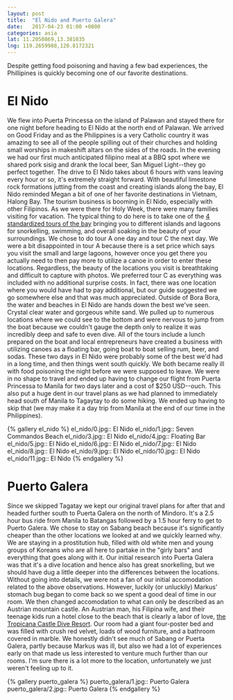 ```yaml
---
layout: post
title:  "El Nido and Puerto Galera"
date:   2017-04-23 01:00 +0800
categories: asia
lat: 11.2050869,13.381035
lng: 119.2659988,120.8172321
---
```


Despite getting food poisoning and having a few bad experiences, the Phillipines is quickly becoming one of our favorite destinations.

<!--more-->

# El Nido

We flew into Puerta Princessa on the island of Palawan and stayed there for one night before heading to El Nido at the north end of Palawan. We arrived on Good Friday and as the Philippines is a
very Catholic country it was amazing to see all of the people spilling out of their churches and holding small worships in makeshift altars on the sides of the roads. In the evening we had our first
much anticipated filipino meal at a BBQ spot where we shared pork sisig and drank the local beer, San Miguel Light--they go perfect together. The drive to El Nido takes about 6 hours with vans
leaving every hour or so, it's extremely straight forward. With beautiful limestone rock formations jutting from the coast and creating islands along the bay,  El Nido reminded Megan a bit of one
of her favorite destinations in Vietnam, Halong Bay. The tourism business is booming in El Nido, especially with other Filipinos. As we were there for Holy Week, there were many families visiting
for vacation. The typical thing to do here is to take one of the [4 standardized tours of the bay](http://www.elnidoparadise.com/island-hopping/el-nido-tours/) bringing you to different islands and
lagoons for snorkelling, swimming, and overall soaking in the beauty of your surroundings. We chose to do tour A one day and tour C the next day. We were a bit disappointed in tour A because there is
a set price which says you visit the small and large lagoons, however once you get there you actually need to then pay more to utilize a canoe in order to enter these locations. Regardless, the
beauty of the locations you visit is breathtaking and difficult to capture with photos. We preferred tour C as everything was included with no additional surprise costs. In fact, there was one
location where you would have had to pay additional, but our guide suggested we go somewhere else and that was much appreciated. Outside of Bora Bora, the water and beaches in El Nido are hands
down the best we've seen. Crystal clear water and gorgeous white sand. We pulled up to numerous locations where we could see to the bottom and were nervous to jump from the boat because we couldn't
gauge the depth only to realize it was incredibly deep and safe to even dive. All of the tours include a lunch prepared on the boat and local entrepreneurs have created a business with utilizing
canoes as a floating bar, going boat to boat selling rum, beer, and sodas. These two days in El Nido were probably some of the best we'd had in a long time, and then things went south quickly. We
both became really ill with food poisoning the night before we were supposed to leave. We were in no shape to travel and ended up having to change our flight from Puerta Princessa to Manila for two
days later and a cost of $250 USD--ouch. This also put a huge dent in our travel plans as we had planned to immediately head south of Manila to Tagaytay to do some hiking. We ended up having to skip
that (we may make it a day trip from Manila at the end of our time in the Philippines).

{% gallery el_nido %}
el_nido/0.jpg:: El Nido
el_nido/1.jpg:: Seven Commandos Beach
el_nido/3.jpg:: El Nido
el_nido/4.jpg:: Floating Bar
el_nido/5.jpg:: El Nido
el_nido/6.jpg:: El Nido
el_nido/7.jpg:: El Nido
el_nido/8.jpg:: El Nido
el_nido/9.jpg:: El Nido
el_nido/10.jpg:: El Nido
el_nido/11.jpg:: El Nido
{% endgallery %}

# Puerto Galera

Since we skipped Tagatay we kept our original travel plans for after that and headed further south to Puerta Galera on the north of Mindoro. It's a 2.5 hour bus ride from Manila to Batangas followed
by a 1.5 hour ferry to get to Puerto Galera. We chose to stay on Sabang beach because it's significantly cheaper than the other locations we looked at and we quickly learned why. We are staying in a
prostitution hub, filled with old white men and young groups of Koreans who are all here to partake in the "girly bars" and everything that goes along with it. Our initial research into Puerta
Galera was that it's a dive location and hence also has great snorkelling, but we should have dug a little deeper into the differences between the locations. Without going into details, we were not
a fan of our initial accomodation related to the above observations. However, luckily (or unluckily) Markus' stomach bug began to come back so we spent a good deal of time in our room. We then changed
accomodation to what can only be described as an Austrian mountain castle. An Austrian man, his Filipina wife, and their teenage kids run a hotel close to the beach that is clearly a labor of love,
[the Tropicana Castle Dive Resort](http://www.tropicanacastleresort.com/). Our room had a giant four-poster bed and was filled with crush red velvet, loads of wood furniture, and a bathroom covered
in marble.  We honestly didn't see much of Sabang or Puerta Galera, partly because Markus was ill, but also we had a lot of experiences early on that made us less interested to venture much further
than our rooms. I'm sure there is a lot more to the location, unfortunately we just weren't feeling up to it.

{% gallery puerto_galera %}
puerto_galera/1.jpg:: Puerto Galera
puerto_galera/2.jpg:: Puerto Galera
{% endgallery %}